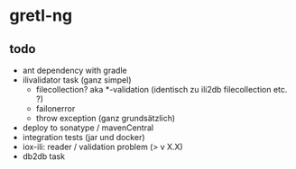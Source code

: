 # gretl-ng

## todo
- ant dependency with gradle
- ilivalidator task (ganz simpel)
  * filecollection? aka *-validation (identisch zu ili2db filecollection etc. ?)
  * failonerror
  * throw exception (ganz grundsätzlich)
- deploy to sonatype / mavenCentral
- integration tests (jar und docker)
- iox-ili: reader / validation problem (> v X.X)
- db2db task